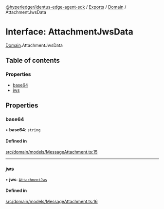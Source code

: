 [@hyperledger/identus-edge-agent-sdk](../README.md) / [Exports](../modules.md) / [Domain](../modules/Domain.md) / AttachmentJwsData

# Interface: AttachmentJwsData

[Domain](../modules/Domain.md).AttachmentJwsData

## Table of contents

### Properties

- [base64](Domain.AttachmentJwsData.md#base64)
- [jws](Domain.AttachmentJwsData.md#jws)

## Properties

### base64

• **base64**: `string`

#### Defined in

[src/domain/models/MessageAttachment.ts:15](https://github.com/hyperledger-identus/sdk-ts/blob/bc699428ddd8313d8025ef810d8e7784a65f26cc/src/domain/models/MessageAttachment.ts#L15)

___

### jws

• **jws**: [`AttachmentJws`](Domain.AttachmentJws.md)

#### Defined in

[src/domain/models/MessageAttachment.ts:16](https://github.com/hyperledger-identus/sdk-ts/blob/bc699428ddd8313d8025ef810d8e7784a65f26cc/src/domain/models/MessageAttachment.ts#L16)
